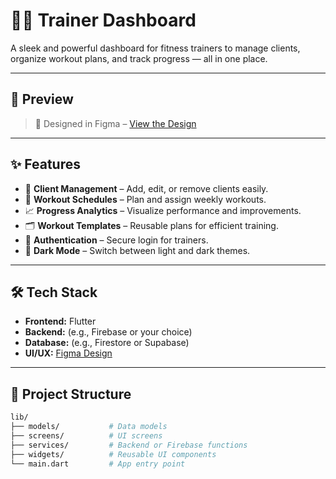 # 🏋️‍♂️ Trainer Dashboard

A sleek and powerful dashboard for fitness trainers to manage clients, organize workout plans, and track progress — all in one place.

---

## 📸 Preview

> 🎨 Designed in Figma – [View the Design](https://www.figma.com/design/K14dnIa4tC03U7smQDqjVj/trainer-dashboard?m=auto&t=KueezgKejr0V2B4Q-1)

---

## ✨ Features

- 👤 **Client Management** – Add, edit, or remove clients easily.
- 📅 **Workout Schedules** – Plan and assign weekly workouts.
- 📈 **Progress Analytics** – Visualize performance and improvements.
- 🗂️ **Workout Templates** – Reusable plans for efficient training.
- 🔐 **Authentication** – Secure login for trainers.
- 🌙 **Dark Mode** – Switch between light and dark themes.

---

## 🛠 Tech Stack

- **Frontend:** Flutter
- **Backend:** (e.g., Firebase or your choice)
- **Database:** (e.g., Firestore or Supabase)
- **UI/UX:** [Figma Design](https://www.figma.com/design/K14dnIa4tC03U7smQDqjVj/trainer-dashboard?m=auto&t=KueezgKejr0V2B4Q-1)

---

## 📁 Project Structure

```bash
lib/
├── models/           # Data models
├── screens/          # UI screens
├── services/         # Backend or Firebase functions
├── widgets/          # Reusable UI components
└── main.dart         # App entry point
